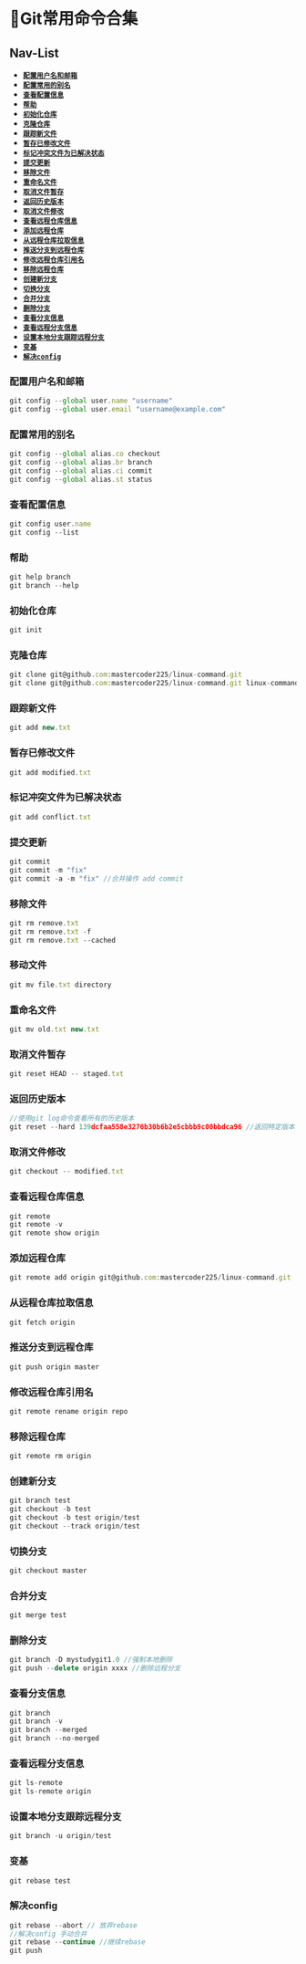 # 📌Git常用命令合集

## Nav-List
- [**`配置用户名和邮箱`**](#配置用户名和邮箱)
- [**`配置常用的别名`**](#配置常用的别名)
- [**`查看配置信息`**](#查看配置信息)
- [**`帮助`**](#帮助)
- [**`初始化仓库`**](#初始化仓库)
- [**`克隆仓库`**](#克隆仓库)
- [**`跟踪新文件`**](#跟踪新文件)
- [**`暂存已修改文件`**](#暂存已修改文件)
- [**`标记冲突文件为已解决状态`**](#标记冲突文件为已解决状态)
- [**`提交更新`**](#提交更新)
- [**`移除文件`**](#移除文件)
- [**`重命名文件`**](#重命名文件)
- [**`取消文件暂存`**](#取消文件暂存)
- [**`返回历史版本`**](#返回历史版本)
- [**`取消文件修改`**](#取消文件修改)
- [**`查看远程仓库信息`**](#查看远程仓库信息)
- [**`添加远程仓库`**](#添加远程仓库)
- [**`从远程仓库拉取信息`**](#从远程仓库拉取信息)
- [**`推送分支到远程仓库`**](#推送分支到远程仓库)
- [**`修改远程仓库引用名`**](#修改远程仓库引用名)
- [**`移除远程仓库`**](#移除远程仓库)
- [**`创建新分支`**](#创建新分支)
- [**`切换分支`**](#切换分支)
- [**`合并分支`**](#合并分支)
- [**`删除分支`**](#删除分支)
- [**`查看分支信息`**](#查看分支信息)
- [**`查看远程分支信息`**](#查看远程分支信息)
- [**`设置本地分支跟踪远程分支`**](#设置本地分支跟踪远程分支)
- [**`变基`**](#变基)
- [**`解决config`**](#解决config)

### 配置用户名和邮箱

```javascript
git config --global user.name "username"
git config --global user.email "username@example.com"
```

### 配置常用的别名

```javascript
git config --global alias.co checkout
git config --global alias.br branch
git config --global alias.ci commit
git config --global alias.st status
```

### 查看配置信息

```javascript
git config user.name
git config --list
```

### 帮助
```javascript
git help branch
git branch --help
```

### 初始化仓库
```javascript
git init
```

### 克隆仓库
```javascript
git clone git@github.com:mastercoder225/linux-command.git
git clone git@github.com:mastercoder225/linux-command.git linux-command-copy
```

### 跟踪新文件
```javascript
git add new.txt
```

### 暂存已修改文件
```javascript
git add modified.txt
```

### 标记冲突文件为已解决状态
```javascript
git add conflict.txt
```

### 提交更新
```javascript
git commit
git commit -m "fix"
git commit -a -m "fix" //合并操作 add commit
```

### 移除文件
```javascript
git rm remove.txt
git rm remove.txt -f
git rm remove.txt --cached
```

### 移动文件
```javascript
git mv file.txt directory
```

### 重命名文件
```javascript
git mv old.txt new.txt
```

### 取消文件暂存
```javascript
git reset HEAD -- staged.txt
```

### 返回历史版本
```javascript
//使用git log命令查看所有的历史版本
git reset --hard 139dcfaa558e3276b30b6b2e5cbbb9c00bbdca96 //返回特定版本
```

### 取消文件修改
```javascript
git checkout -- modified.txt
```

### 查看远程仓库信息
```javascript
git remote
git remote -v
git remote show origin
```

### 添加远程仓库
```javascript
git remote add origin git@github.com:mastercoder225/linux-command.git
```

### 从远程仓库拉取信息
```javascript
git fetch origin
```

### 推送分支到远程仓库
```javascript
git push origin master
```

### 修改远程仓库引用名
```javascript
git remote rename origin repo
```

### 移除远程仓库
```javascript
git remote rm origin
```

### 创建新分支
```javascript
git branch test
git checkout -b test
git checkout -b test origin/test
git checkout --track origin/test
```

### 切换分支
```javascript
git checkout master
```

### 合并分支
```javascript
git merge test
```

### 删除分支
```javascript
git branch -D mystudygit1.0 //强制本地删除
git push --delete origin xxxx //删除远程分支
```

### 查看分支信息
```javascript
git branch
git branch -v
git branch --merged
git branch --no-merged
```

### 查看远程分支信息
```javascript
git ls-remote
git ls-remote origin
```

### 设置本地分支跟踪远程分支
```javascript
git branch -u origin/test
```

### 变基
```javascript
git rebase test
```

### 解决config
```javascript
git rebase --abort // 放弃rebase
//解决config 手动合并
git rebase --continue //继续rebase
git push
```
